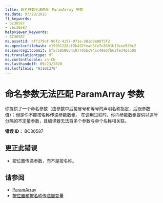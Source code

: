 ```yaml
---
title: 命名参数无法匹配 ParamArray 参数
ms.date: 07/20/2015
f1_keywords:
- bc30587
- vbc30587
helpviewer_keywords:
- BC30587
ms.assetid: aff179af-96f2-4157-971e-881d8e08f5f2
ms.openlocfilehash: e15931228cf2b492feae5fe7c8601b13cee530c2
ms.sourcegitcommit: bf5c5850654187705bc94cc40ebfb62fe346ab02
ms.translationtype: MT
ms.contentlocale: zh-CN
ms.lasthandoff: 09/23/2020
ms.locfileid: "91101278"
---
```

# <a name="named-argument-cannot-match-a-paramarray-parameter"></a>命名参数无法匹配 ParamArray 参数

你提供了一个命名参数（由参数中后接冒号和等号的声明名称指定，后跟参数值）；但是你不能按名称传递参数数组。 在调用过程时，你向参数数组提供以逗号分隔的不定量参数，且编译器无法将多个参数与单个名称相关联。  
  
 **错误 ID：** BC30587  
  
## <a name="to-correct-this-error"></a>更正此错误  
  
- 按位置传递参数，而不是按名称。  
  
## <a name="see-also"></a>请参阅

- [ParamArray](../language-reference/modifiers/paramarray.md)
- [按位置和按名称传递自变量](../programming-guide/language-features/procedures/passing-arguments-by-position-and-by-name.md)

